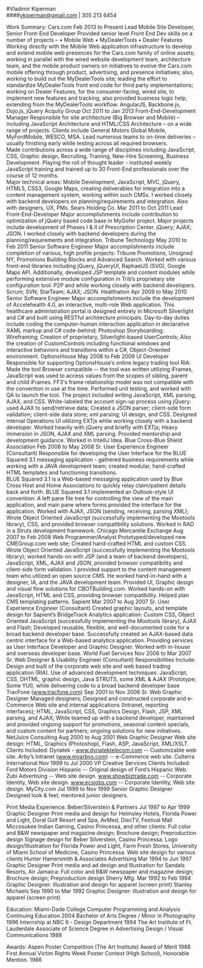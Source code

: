 #Vladimir Kiperman 	
####vkiperman@gmail.com | 305 213 6454

Work Summary: 
Cars.com	Feb 2013 to Present
Lead Mobile Site Developer, Senior Front-End Developer
Provided senior level Front End Dev skills on a number of projects – 
•	Mobile Web
•	MyDealerTools
•	Dealer Features
Working directly with the Mobile Web application infrastructure to develop and extend mobile web presences for the Cars.com family of online assets; working in parallel with the wired website development team, architecture team, and the mobile product owners on initiatives to evolve the Cars.com mobile offering through product, advertising, and presence initiatives; also, working to build out the MyDealerTools site; leading the effort to standardize MyDealerTools front end code for third party implementations; working on Dealer Features, for the consumer-facing, wired site, to implement new features and tracking, also provided business logic help, extending from the MyDealerTools workflow.
AngularJS, Backbone.js, Dojo.js, jQuery
Acquity Group	Oct 2011 to Jan 2013
Front-End-Development Manager
Responsible for site architecture (Big Browser and Mobile) – including JavaScript Architecture and HTML/CSS Architecture – on a wide range of projects.  Clients include General Motors Global Mobile, MyFordMobile, WESCO, MSA.   Lead numerous teams to on-time deliveries – usually finishing early while testing across all required browsers.  
Made contributions across a wide range of disciplines including JavaScript, CSS, Graphic design, Recruiting, Training, New-Hire Screening, Business Development. Playing the roll of thought leader - instituted weekly JavaScript training and trained up to 30 Front-End professionals over the course of 12 months.  
Major technical areas: Mobile Development, JavaScript, MVC, jQuery, HTML5, CSS3, Google Maps, creating deliverables for integration into a content management system, working within such CMSs.
I worked closely with backend developers on planning/requirements and integration. Also with designers, UX, PMs.
Sears Holding Co.	Mar 2011 to Oct 2011
Lead Front-End-Developer
Major accomplishments include contribution to optimization of jQuery based code base in MyGofer project.  Major projects include development of Phases I & II of Prescription Center.  jQuery; AJAX; JSON. 
I worked closely with backend developers during the planning/requirements and integration.
Tribune Technology	May 2010 to Feb 2011
Senior Software Engineer
Major accomplishments include completion of various, high profile projects: Tribune Promotions, Unsigned NY, Promotions Building Blocks and Advanced Search.  Worked with various front-end libraries including jQuery, jQueryUI, RaphaelJS (SVG), Google Maps API.  Additionally, developed JSP template and content modules while performing extensive module configuration in Trib’s proprietary site configuration tool: P2P and while working closely with backend developers.  Scrum; SVN; StarTeam; AJAX; JSON.
Healthation	Apr 2009 to May 2010
Senior Software Engineer
Major accomplishments include the development of Accelehealth 4.0, an interactive, multi-role Web application. This healthcare administration portal is designed entirely in Microsoft Silverlight and C# and built using RESTful architecture principals. 
Day-to-day duties include coding the computer-human interaction application in declarative XAML markup and C# code-behind; Photoshop Storyboarding; Wireframing; Creation of proprietary, Silverlight-based UserControls; Also the creation of CustomControls including functional windows and interactive behaviors and transitions within a C#, Object-Oriented environment.
OptionsHouse	May 2008 to Feb 2009
UI Developer
Responsible for supporting OptionsHouse’s online legacy trading tool RIA: Made the tool Browser compatible -- the tool was written utilizing iFrames, JavaScript was used to access values from the scopes of sibling, parent and child iFrames.  FF3's frame relationship model was not compatible with the convention in use at the time.  Performed unit testing, and worked with QA to launch the tool. The project included writing JavaScript, XML parsing, AJAX, and CSS.
White-labeled the account sign-up process using jQuery: used AJAX to send/retrieve data; Created a JSON parser; client-side form validation; client-side data store; xml parsing; UI design, and CSS.
Designed internal Operations UI utilizing EXTjs while working closely with a backend developer.
Worked heavily with jQuery and briefly with EXTjs; Heavy immersion in JSON, AJAX and XML parsing. Provided mentorship and development guidance.  Worked in IntelliJ Idea.
Blue Cross-Blue Shield Association	Feb 2008 to May 2008
Sr. User Experience Engineer (Consultant)
Responsible for developing the User Interface for the BLUE Squared 3.1 messaging application - gathered business requirements while working with a JAVA development team; created modular, hand-crafted HTML templates and functioning transitions.  
BLUE Squared 3.1 is a Web-based messaging application used by Blue Cross Host and Home Associations to quickly relay claim/patient details back and forth. BLUE Squared 3.1 implemented an Outlook-style UI convention: A left pane file tree for controlling the view of the main application, and main pane where forms provided the interface for the application.
Worked with AJAX, JSON (sending, receiving, parsing XML); Wrote Object Oriented JavaScript (successfully implementing the Mootools library), CSS, and provided browser compatibility solutions.  Worked in RAD in a Struts development framework.
Chicago Mercantile Exchange	Aug 2007 to Feb 2008
Web Programmer/Analyst
Prototyped/developed new CMEGroup.com web site; Created hand-crafted HTML and custom CSS. Wrote Object Oriented JavaScript (successfully implementing the Mootools library); worked hands-on with JSP (and a team of backend developers), JavaScript, XML, AJAX and JSON, provided browser compatibility and client-side form validation.
I provided support to the content management team who utilized an open source CMS.  He worked hand-in-hand with a designer, IA, and the JAVA development team. 
Provided UI, Graphic design and visual flow solutions for CBOTBuilding.com. Worked hands-on with JavaScript, HTML and CSS, providing browser compatibility.  Helped plan CMS templating patterns.
Sapient	Mar 2007 to Aug 2007
Sr. User Experience Engineer (Consultant)
Created graphic layouts, and template design for Sapient’s BridgeTrack Analytics application: Custom CSS, Object Oriented JavaScript (successfully implementing the Mootools library), AJAX and Flash; Developed reusable, flexible, and well-documented code for a broad backend developer base.
Successfully created an AJAX-based data centric interface for a Web-based analytics application.  Providing services as User Interface Developer and Graphic Designer.  Worked with in-house and overseas developer base.
World Fuel Services	Nov 2006 to Mar 2007
Sr. Web Designer & Usability Engineer (Consultant)
Responsibilities Include: Design and built of the corporate web site and web based trading application (RIA).  Use of advanced development techniques: JavaScript, CSS, DHTML, graphic design, Java STRUTS, some XML & AJAX (Prototype; Some YUI), while delivering code to a broad backend developer base
TracFone (www.tracfone.com)	Sep 2001 to Nov 2006
Sr. Web Graphic Designer
Managed designers; Designed and constructed corporate and e-Commerce Web site and internal applications (Intranet, reporting interfaces); HTML, JavaScript, CSS, Graphics Design, Flash, JSP, XML parsing, and AJAX; While teamed up with a backend developer, maintained and provided ongoing support for promotions, seasonal content specials, and custom content for partners; ongoing solutions for new initiatives.
NetJuice Consulting	Aug 2000 to Aug 2001
Web Graphic Designer
Web site design: HTML, Graphics (Photoshop), Flash, ASP, JavaScript, XML/XSLT.
Clients Included:
Dynatek - www.dynatektelecom.com -- Customizable web site.
Arby’s Intranet (www.myarbys.com) -- e-Commerce web site. 
Culterra International	Nov 1999 to Jul 2000
VP Creative Services
Clients Included:
Ford Motors Division Hispanic -- Original design of Ford’s Hispanic Web.
Zubi Advertising -- Web site design.
www.showbiztrade.com -- Corporate Identity, Web site design.
www.ecsjobs.com -- Corporate Identity, Web site design.
MyCity.com	Jul 1999 to Nov 1999
Senior Graphic Designer	
Designed look & feel; mentored junior designers.


Print Media Experience:
Beber/Silverstein & Partners	Jul 1997 to Apr 1999
Graphic Designer 
Print media and design for Helmsley Hotels, Florida Power and Light, Doral Golf Resort and Spa, AvMed, DiecTV, Festival Mall Miccosukee Indian Gaming, Casino Princessa, and other clients: Full color and B&W newspaper and magazine design; Brochure design; Preproduction design
Signage design for Beber Silverstein, Casino Princessa.
Logo design/Illustration for Florida Power and Light, Farm Fresh Stores, University of Miami School of Medicine, Casino Princessa.
Web site design for various clients
Hunter Hamersmith & Associates Advertising	Mar 1994 to Jun 1997
Graphic Designer
Print media and ad design and Illustration for Sandals Resorts, Air Jamaica: Full color and B&W newspaper and magazine design; Brochure design; Preproduction design
Sherry Mfg.	Mar 1992 to Feb 1994
Graphic Designer: Illustration and design for apparel (screen print)
Stanley Michaels	Sep 1990 to Mar 1992
Graphic Designer: Illustration and design for apparel (screen print)


Education:
Miami-Dade College
Computer Programming and Analysis Continuing Education	2004
Bachelor of Arts Degree / Minor in Photography	1996
Internship at NBC 6 - Design Department	1994
The Art Institute of Ft. Lauderdale
Associate of Science Degree in Advertising Design / Visual Communications	1988


Awards:
Aspen Poster Competition (The Art Institute) Award of Merit	1988
First Annual Victim Rights Week Poster Contest (High School), Honorable Mention.	1986

